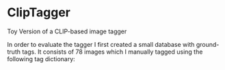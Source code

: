 # ClipTagger
Toy Version of a CLIP-based image tagger

In order to evaluate the tagger I first created a small database with ground-truth tags. It consists of 78 images which I manually tagged using the following tag dictionary:

